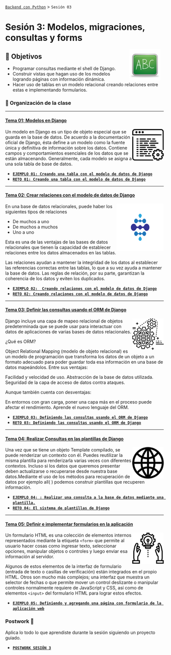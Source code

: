 [`Backend con Python`](../Readme.md) > `Sesión 03`
# Sesión 3: Modelos, migraciones, consultas y forms

<img src="img/pizarron.png" align="right" height="100" width="100" hspace="10">

## :dart: Objetivos

- Programar consultas mediante el shell de Django.
- Construir vistas que hagan uso de los modelos logrando páginas con información dinámica.
- Hacer uso de tablas en un modelo relacional creando relaciones entre estas e implementando formularios.

### 📂 Organización de la clase
***


#### <ins>Tema 01: Modelos en Django</ins>
<img src="img/imagen1.png" align="right" height="100" width="100">

Un modelo en Django es un tipo de objeto especial que se guarda en la base de datos. De acuerdo a la documentación oficial de Django, ésta define a un modelo como la fuente única y definitiva de información sobre los datos. Contiene campos y comportamientos esenciales de los datos que se están almacenando. Generalmente, cada modelo se asigna a una sola tabla de base de datos.


   - [**`EJEMPLO 01: Creando una tabla con el modelo de datos de Django`**](Ejemplo-01)
   - [**`RETO 01: Creando una tabla con el modelo de datos de Django`**](Reto-01)

***
#### <ins>Tema 02: Crear relaciones con el modelo de datos de Django</ins>
<img src="img/imagen2.png" align="right" height="150" width="150">


En una base de datos relacionales, puede haber los siguientes tipos de relaciones

- De muchos a uno
- De muchos a muchos
- Uno a uno

Esta es una de las ventajas de las bases de datos relacionales que tienen la capacidad de establecer relaciones entre los datos almacenados en las tablas.

Las relaciones ayudan a mantener la integridad de los datos al establecer las referencias correctas entre las tablas, lo que a su vez ayuda a mantener la base de datos. Las reglas de relación, por su parte, garantizan la coherencia de los datos y eviten los duplicados.

   - [**`EJEMPLO 02:  Creando relaciones con el modelo de datos de Django`**](Ejemplo-02)
   - [**`RETO 02: Creando relaciones con el modelo de datos de Django`**](Reto-02)

***
#### <ins>Tema 03: Definir las consultas usando el ORM de Django</ins>
<img src="img/imagen3.png" align="right" height="100" width="100">


Django incluye una capa de mapeo relacional de objetos predeterminada que se puede usar para interactuar con datos de aplicaciones de varias bases de datos relacionales.

¿Qué es ORM?

Object Relational Mapping (modelo de objeto relacional) es un modelo de programación que transforma los datos de un objeto a un formato adecuado para poder guardar toda esa información en una base de datos mapeándolos.  Entre sus ventajas:

Facilidad y velocidad de uso.
Abstracción de la base de datos utilizada.
Seguridad de la capa de acceso de datos contra ataques.

Aunque también cuenta con desventajas:

En entornos con gran carga, poner una capa más en el proceso puede afectar el rendimiento.
Aprende el nuevo lenguaje del ORM.



   - [**`EJEMPLO 03: Definiendo las consultas usando el ORM de Django`**](Ejemplo-03)
   - [**`RETO 03: Definiendo las consultas usando el ORM de Django`**](Reto-03)

***
#### <ins>Tema 04: Realizar Consultas en las plantillas de Django</ins>
<img src="img/imagen4.png" align="right" height="100" width="100">

Una vez que se tiene un objeto Template compilado, se puede renderizar un contexto con él. Puedes reutilizar la misma plantilla para renderizarla varias veces con diferentes contextos. Incluso si los datos que queremos presentar deben actualizarse o recuperarse desde nuestra base datos.Mediante el uso de los métodos para recuperación de datos por ejemplo all( ) podemos construir plantillas que recuperen información.



   - [**`EJEMPLO 04: : Realizar una consulta a la base de datos mediante una plantilla.`**](Ejemplo-04)
   - [**`RETO 04: El sistema de plantillas de Django`**](Reto-04)

***
#### <ins>Tema 05: Definir e implementar formularios en la aplicación</ins>
<img src="img/imagen5.png" align="right" height="100" width="100">

Un formulario HTML es una colección de elementos internos representados mediante la etiqueta `<form>` que permite al usuario hacer cosas como ingresar texto, seleccionar opciones, manipular objetos o controles y luego enviar esa información al servidor.

Algunos de estos elementos de la interfaz de formulario (entrada de texto o casillas de verificación) están integrados en el propio HTML. Otros son mucho más complejos; una interfaz que muestra un selector de fechas o que permite mover un control deslizante o manipular controles normalmente requiere de JavaScript y CSS, así como de elementos `<input>` del formulario HTML para lograr estos efectos.


   - [**`EJEMPLO 05: Definiendo y agregando una página con formulario de la aplicación web`**](Ejemplo-05)


### Postwork :memo:
Aplica lo todo lo que aprendiste durante la sesión siguiendo un proyecto guiado.

- [**`POSTWORK SESIÓN 3`**](Postwork/Readme.md)
